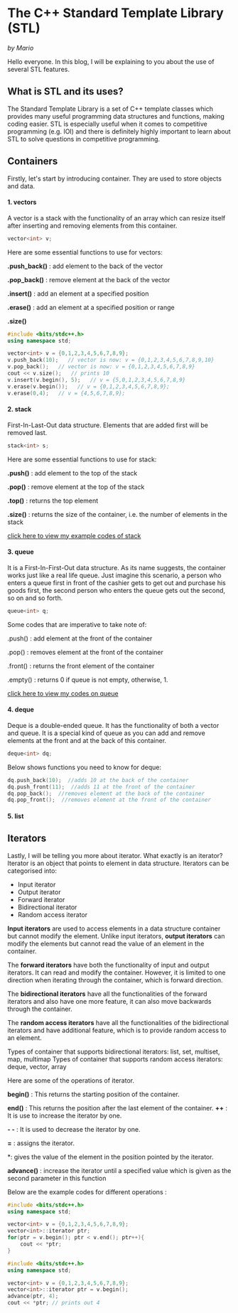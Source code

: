 # The C++ Standard Template Library (STL) 
*by Mario*

Hello everyone. In this blog, I will be explaining to you about the use of several STL features.

## What is STL and its uses?
The Standard Template Library is a set of C++ template classes which provides many useful programming data structures and functions, making coding easier.
STL is especially useful when it comes to competitive programming (e.g. IOI) and there is definitely highly important to learn about STL  to solve questions in competitive programming.


## Containers
Firstly, let's start by introducing container. They are used to store objects and data.


#### 1. vectors
A vector is a stack with the functionality of an array which can resize itself after inserting and removing elements from this container.
```c++
vector<int> v;
```

Here are some essential functions to use for vectors:

**.push_back()** : add element to the back of the vector

**.pop_back()** : remove element at the back of the vector

**.insert()** : add an element at a specified position

**.erase()** : add an element at a specified position or range

**.size()**
```c++
#include <bits/stdc++.h>
using namespace std;

vector<int> v = {0,1,2,3,4,5,6,7,8,9};
v.push_back(10);   // vector is now: v = {0,1,2,3,4,5,6,7,8,9,10}
v.pop_back();   // vector is now: v = {0,1,2,3,4,5,6,7,8,9}
cout << v.size();   // prints 10
v.insert(v.begin(), 5);   // v = {5,0,1,2,3,4,5,6,7,8,9}
v.erase(v.begin());   // v = {0,1,2,3,4,5,6,7,8,9};
v.erase(0,4);   // v = {4,5,6,7,8,9};
```


#### 2. stack
First-In-Last-Out data structure. Elements that are added first will be removed last. 
```c++
stack<int> s;
```
Here are some essential functions to use for stack:

**.push()** : add element to the top of the stack

**.pop()** : remove element at the top of the stack

**.top()** : returns the top element

**.size()** : returns the size of the container, i.e. the number of elements in the stack

[click here to view my example codes of stack](https://github.com/MarioHanzel/Standard_Table_Library/blob/master/stack.cpp)



#### 3. queue
It is a First-In-First-Out data structure. As its name suggests, the container works just like a real life queue. Just imagine this scenario, a person who enters a queue first in front of the cashier gets to get out and purchase his goods first, the second person who enters the queue gets out the second, so on and so forth.

```c++
queue<int> q;
```
Some codes that are imperative to take note of:

.push() : add element at the front of the container

.pop() : removes element at the front of the container

.front() : returns the front element of the container

.empty() : returns 0 if queue is not empty, otherwise, 1.

[click here to view my codes on queue](https://github.com/MarioHanzel/Standard_Table_Library/blob/master/queue.cpp)



#### 4. deque
Deque is a double-ended queue. It has the functionality of both a vector and queue. It is a special kind of queue as you can add and remove elements at the front and at the back of this container.

```c++
deque<int> dq;
```
Below shows functions you need to know for deque:
```c++
dq.push_back(10);  //adds 10 at the back of the container
dq.push_front(11);  //adds 11 at the front of the container
dq.pop_back();  //removes element at the back of the container
dq.pop_front();  //removes element at the front of the container
```


#### 5. list


## Iterators

Lastly, I will be telling you more about iterator. What exactly is an iterator? Iterator is an object that points to element in data structure. 
Iterators can be categorised into:
 - Input iterator
 - Output iterator
 - Forward iterator
 - Bidirectional iterator
 - Random access iterator
 
**Input iterators** are used to access elements in a data structure container but cannot modify the element. Unlike input iterators, **output iterators** can modify the elements but cannot read the value of an element in the container. 

The **forward iterators** have both the functionality of input and output iterators. It can read and modify the container. However, it is limited to one direction when iterating through the container, which is forward direction.

The **bidirectional iterators** have all the functionalities of the forward iterators and also have one more feature, it can also move backwards through the container.

The **random access iterators** have all the functionalities of the bidirectional iterators and have additional feature, which is to provide random access to an element.


Types of container that supports bidirectional iterators: list, set, multiset, map, multimap
Types of container that supports random access iterators: deque, vector, array


Here are some of the operations of iterator. 

**begin()** : This returns the starting position of the container.

**end()** : This returns the position after the last element of the container.
**++** : It is use to increase the iterator by one.

**- -** : It is used to decrease the iterator by one.

**=** : assigns the iterator.

*: gives the value of the element in the position pointed by the iterator.

**advance()** : increase the iterator until a specified value which is given as the second parameter in this function


Below are the example codes for different operations :
```c++
#include <bits/stdc++.h>
using namespace std;

vector<int> v = {0,1,2,3,4,5,6,7,8,9};
vector<int>::iterator ptr;
for(ptr = v.begin(); ptr < v.end(); ptr++){
    cout << *ptr; 
}
```
```c++
#include <bits/stdc++.h>
using namespace std;

vector<int> v = {0,1,2,3,4,5,6,7,8,9};
vector<int>::iterator ptr = v.begin();
advance(ptr, 4);
cout << *ptr; // prints out 4

```
